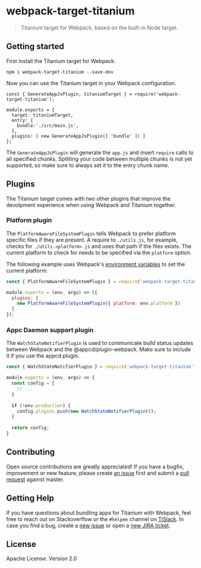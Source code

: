 # webpack-target-titanium

> Titanium target for Webpack, based on the built-in Node target.

## Getting started

First install the Titanium target for Webpack.

```
npm i webpack-target-titanium --save-dev
```

Now you can use the Titanium target in your Webpack configuration.

```
const { GenerateAppJsPlugin, titaniumTarget } = require('webpack-target-titanium');

module.exports = {
  target: titaniumTarget,
  entry: {
    bundle:'./src/main.js',
  },
  plugins: [ new GenerateAppJsPlugin([ 'bundle' ]) ]
};
```

The `GenerateAppJsPlugin` will generate the `app.js` and insert `require` calls to all specified chunks. Splitting your code between multiple chunks is not yet supported, so make sure to always set it to the entry chunk name.

## Plugins

The Titanium target comes with two other plugins that improve the devolpment experience when using Webpack and Titanium together.

### Platform plugin

The `PlatformAwareFileSystemPlugin` tells Webpack to prefer platform specific files if they are present. A require to `./utils.js`, for example, checks for `./utils.<platform>.js` and uses that path if the files exists. The current platform to check for needs to be specified via the `platform` option.

The following example uses Webpack's [environment variables](https://webpack.js.org/guides/environment-variables/) to set the current platform:

```js
const { PlatformAwareFileSystemPlugin } = require('webpack-target-titanium');

module.exports = (env, args) => ({
  plugins: [
    new PlatformAwareFileSystemPlugin({ platform: env.platform })
  ]
});
```

### Appc Daemon support plugin

The `WatchStateNotifierPlugin` is used to communicate build status updates between Webpack and the @appcd/plugin-webpack. Make sure to include it if you use the appcd plugin.

```js
const { WatchStateNotifierPlugin } = require('webpack-target-titanium');

module.exports = (env, args) => {
  const config = {
    // ...
  }
  
  if (!env.production) {
    config.plugins.push(new WatchStateNotifierPlugin());
  }
  
  return config;
}
```

## Contributing

Open source contributions are greatly appreciated! If you have a bugfix, improvement or new feature, please create
[an issue](https://github.com/appcelerator/titanium-webpack-devkit/issues/new) first and submit a [pull request](https://github.com/appcelerator/titanium-webpack-devkit/pulls/new) against master.

## Getting Help

If you have questions about bundling apps for Titanium with Webpack, feel free to reach out on Stackoverflow or the
`#helpme` channel on [TiSlack](http://tislack.org). In case you find a bug, create a [new issue](/issues/new)
or open a [new JIRA ticket](https://jira.appcelerator.org).

## License

Apache License. Version 2.0
